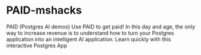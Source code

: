 # PAID-mshacks
PAID (Postgres AI demos) Use PAID to get paid! In this day and age, the only way to increase revenue is to understand how to turn your Postgres application into an intelligent AI application. Learn quickly with this interactive Postgres App
